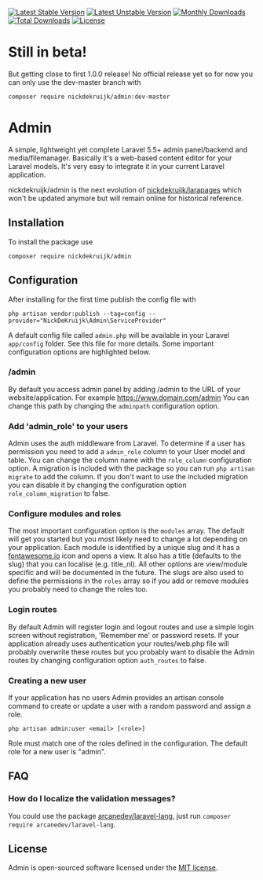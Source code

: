 [![Latest Stable Version](https://poser.pugx.org/nickdekruijk/admin/v/stable)](https://packagist.org/packages/nickdekruijk/admin)
[![Latest Unstable Version](https://poser.pugx.org/nickdekruijk/admin/v/unstable)](https://packagist.org/packages/nickdekruijk/admin)
[![Monthly Downloads](https://poser.pugx.org/nickdekruijk/admin/d/monthly)](https://packagist.org/packages/nickdekruijk/admin)
[![Total Downloads](https://poser.pugx.org/nickdekruijk/admin/downloads)](https://packagist.org/packages/nickdekruijk/admin)
[![License](https://poser.pugx.org/nickdekruijk/admin/license)](https://packagist.org/packages/nickdekruijk/admin)

# Still in beta!
But getting close to first 1.0.0 release!
No official release yet so for now you can only use the dev-master branch with 

`composer require nickdekruijk/admin:dev-master`

# Admin
A simple, lightweight yet complete Laravel 5.5+ admin panel/backend and media/filemanager.
Basically it's a web-based content editor for your Laravel models. It's very easy to integrate it in your current Laravel application.

nickdekruijk/admin is the next evolution of [nickdekruijk/larapages](https://github.com/nickdekruijk/larapages) which won't be updated anymore but will remain online for historical reference.

## Installation
To install the package use

`composer require nickdekruijk/admin`

## Configuration
After installing for the first time publish the config file with 

`php artisan vendor:publish --tag=config --provider="NickDeKruijk\Admin\ServiceProvider"` 

A default config file called `admin.php` will be available in your Laravel `app/config` folder. See this file for more details. Some important configuration options are highlighted below.

### /admin
By default you access admin panel by adding /admin to the URL of your website/application. For example https://www.domain.com/admin
You can change this path by changing the `adminpath` configuration option.

### Add 'admin_role' to your users
Admin uses the auth middleware from Laravel. To determine if a user has permission you need to add a `admin_role` column to your User model and table. You can change the column name with the `role_column` configuration option.
A migration is included with the package so you can run `php artisan migrate` to add the column. If you don't want to use the included migration you can disable it by changing the configuration option `role_column_migration` to false. 

### Configure modules and roles
The most important configuration option is the `modules` array. The default will get you started but you most likely need to change a lot depending on your application. Each module is identified by a unique slug and it has a [fontawesome.io](https://fontawesome.com/v4.7.0/icons/) icon and opens a view. It also has a title (defaults to the slug) that you can localise (e.g. title_nl). All other options are view/module specific and will be documented in the future. The slugs are also used to define the permissions in the `roles` array so if you add or remove modules you probably need to change the roles too.

### Login routes
By default Admin will register login and logout routes and use a simple login screen without registration, 'Remember me' or password resets.
If your application already uses authentication your routes/web.php file will probably overwrite these routes but you probably want to disable the Admin routes by changing configuration option `auth_routes` to false.

### Creating a new user
If your application has no users Admin provides an artisan console command to create or update a user with a random password and assign a role.

`php artisan admin:user <email> [<role>]`

Role must match one of the roles defined in the configuration. The default role for a new user is "admin". 

## FAQ

### How do I localize the validation messages?
You could use the package [arcanedev/laravel-lang](https://github.com/ARCANEDEV/LaravelLang), just run `composer require arcanedev/laravel-lang`.

## License
Admin is open-sourced software licensed under the [MIT license](https://opensource.org/licenses/MIT).
